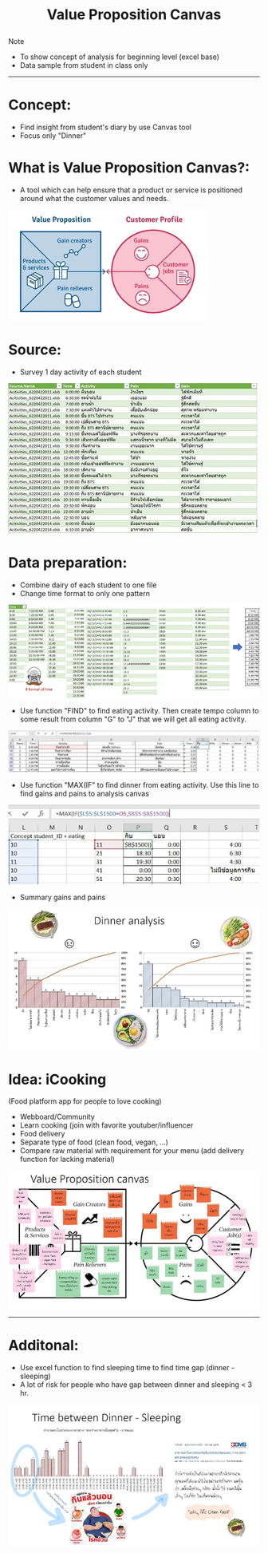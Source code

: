 # <p align="center"> Value Proposition Canvas</p>
Note
- To show concept of analysis for beginning level (excel base)
- Data sample from student in class only
***

# Concept:
- Find insight from student's diary by use Canvas tool
- Focus only "Dinner"

# What is Value Proposition Canvas?:
- A tool which can help ensure that a product or service is positioned around what the customer values and needs.

![alt](https://github.com/NattapongTH/NattapongTH-6310422089_BADS7105/blob/main/Homework%2003_Value%20Proposition/Photo/Value%20Proposition%20Canvas.JPG)

# Source:
- Survey 1 day activity of each student  

![alt](https://github.com/NattapongTH/NattapongTH-6310422089_BADS7105/blob/main/Homework%2003_Value%20Proposition/Photo/Diary%20sample.JPG)

# Data preparation:
- Combine dairy of each student to one file
- Change time format to only one pattern

![alt](https://github.com/NattapongTH/NattapongTH-6310422089_BADS7105/blob/main/Homework%2003_Value%20Proposition/Photo/EDA.jpg)

- Use function "FIND" to find eating activity. Then create tempo column to some result from column "G" to "J" that we will get all eating activity.

![alt](https://github.com/NattapongTH/NattapongTH-6310422089_BADS7105/blob/main/Homework%2003_Value%20Proposition/Photo/Find1.JPG)

- Use function "MAX(IF" to find dinner from eating activity. Use this line to find gains and pains to analysis canvas

![alt](https://github.com/NattapongTH/NattapongTH-6310422089_BADS7105/blob/main/Homework%2003_Value%20Proposition/Photo/Dinner%20filter.JPG)

- Summary gains and pains

![alt](https://github.com/NattapongTH/NattapongTH-6310422089_BADS7105/blob/main/Homework%2003_Value%20Proposition/Photo/GP%20summary.JPG)

# Idea: iCooking 
(Food platform app for people to love cooking)
- Webboard/Community
- Learn cooking (join with favorite youtuber/influencer
- Food delivery
- Separate type of food (clean food, vegan, ...)
- Compare raw material with requirement for your menu (add delivery function for lacking material)

![alt](https://github.com/NattapongTH/NattapongTH-6310422089_BADS7105/blob/main/Homework%2003_Value%20Proposition/Photo/Value%20Prop%20Canvas.JPG)

***

# Additonal: 
- Use excel function to find sleeping time to find time gap (dinner - sleeping)
- A lot of risk for people who have gap between dinner and sleeping < 3 hr.

![alt](https://github.com/NattapongTH/NattapongTH-6310422089_BADS7105/blob/main/Homework%2003_Value%20Proposition/Photo/GAP.JPG)